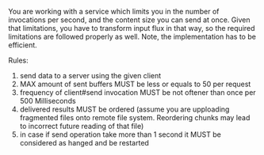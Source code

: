 You are working with a service which limits you in the number of invocations per second, and the
content size you can send at once. Given that limitations, you have to transform input flux in that
way, so the required limitations are followed properly as well. Note, the implementation has to be
efficient.

Rules:

1. send data to a server using the given client
2. MAX amount of sent buffers MUST be less or equals to 50 per request
3. frequency of client#send invocation MUST be not oftener than once per 500 Milliseconds
4. delivered results MUST be ordered (assume you are upploading fragmented files onto remote file
   system. Reordering chunks may lead to incorrect future reading of that file)
5. in case if send operation take more than 1 second it MUST be considered as hanged and be
   restarted